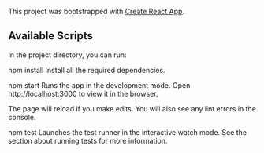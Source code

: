 This project was bootstrapped with [Create React App](https://github.com/facebook/create-react-app).

## Available Scripts

In the project directory, you can run:

npm install
Install all the required dependencies.

npm start
Runs the app in the development mode.
Open http://localhost:3000 to view it in the browser.

The page will reload if you make edits.
You will also see any lint errors in the console.

npm test
Launches the test runner in the interactive watch mode.
See the section about running tests for more information.
